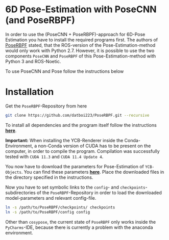 # 6D Pose-Estimation with PoseCNN (and PoseRBPF)
In order to use the (PoseCNN + PoseRBPF)-approach for 6D-Pose Estimation you have to install the required programs first.
The authors of [PoseRBPF](https://github.com/datboi223/PoseRBPF) stated, that the ROS-version of the Pose-Estimation-method 
would only work with Python 2.7. However, it is possible to use the two components `PoseCNN` and `PoseRBPF` of this 
Pose-Estimation-method with Python 3 and ROS-Noetic.

To use PoseCNN and Pose follow the instructions below

# Installation
Get the `PoseRBPF`-Repository from here 
```bash
git clone https://github.com/datboi223/PoseRBPF.git --recursive
```
To install all dependencies and the program itself follow the instructions __[here](https://github.com/datboi223/PoseRBPF#online-real-world-pose-estimation-using-ros-noetic-and-python-3)__.

__Important:__ When installing the YCB-Renderer inside the Conda-Environment, a non-Conda version of CUDA has to be present on the computer, in order to compile the program. Compilation was successfully tested with `CUDA 11.3` and `CUDA 11.4 Update 4`.

You now have to download the parameters for Pose-Estimation of `YCB-Objects`. You can find these parameters 
__[here](https://github.com/datboi223/PoseRBPF#download)__. Place the downloaded files in the directory specified in the 
instructions.

Now you have to set symbolic links to the `config`- and `checkpoints`-subdirectories of the `PoseRBPF`-Repository in 
order to load the downloaded model-parameters and relevant config-file.
```bash
ln -s /path/to/PoseRBPF/checkpoints/ checkpoints
ln -s /path/to/PoseRBPF/config config
```
Other than `cosypose`, the current state of `PoseRBPF` only works inside the `PyCharms`-IDE, because there is currently a problem with the anaconda environment.